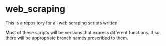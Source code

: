# web_scraping
This is a repository for all web scraping scripts written.

Most of these scripts will be versions that express different functions. If so, there will be appropriate branch names prescribed to them.
